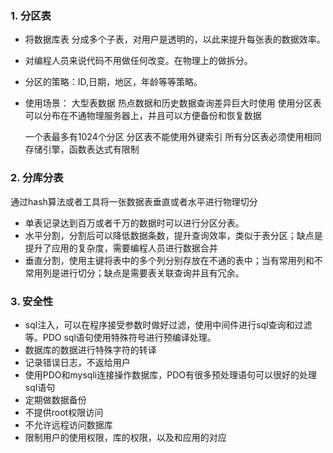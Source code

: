 ### 1. 分区表
- 将数据库表 分成多个子表，对用户是透明的，以此来提升每张表的数据效率。
- 对编程人员来说代码不用做任何改变。在物理上的做拆分。
- 分区的策略：ID,日期，地区，年龄等等策略。
- 使用场景：
  大型表数据
  热点数据和历史数据查询差异巨大时使用
  使用分区表可以分布在不通物理服务器上，并且可以方便备份和恢复数据

  一个表最多有1024个分区
  分区表不能使用外键索引
  所有分区表必须使用相同存储引擎，函数表达式有限制

### 2.  分库分表
通过hash算法或者工具将一张数据表垂直或者水平进行物理切分

- 单表记录达到百万或者千万的数据时可以进行分区分表。
- 水平分割，分割后可以降低数据条数，提升查询效率，类似于表分区；缺点是提升了应用的复杂度，需要编程人员进行数据合并
- 垂直分割，使用主键将表中的多个列分别存放在不通的表中；当有常用列和不常用列是进行切分；缺点是需要表关联查询并且有冗余。


### 3. 安全性
- sql注入，可以在程序接受参数时做好过滤，使用中间件进行sql查询和过滤等。PDO sql语句使用特殊符号进行预编译处理。
- 数据库的数据进行特殊字符的转译
- 记录错误日志，不返给用户
- 使用PDO和mysqli连接操作数据库，PDO有很多预处理语句可以很好的处理sql语句
- 定期做数据备份
- 不提供root权限访问
- 不允许远程访问数据库
- 限制用户的使用权限，库的权限，以及和应用的对应